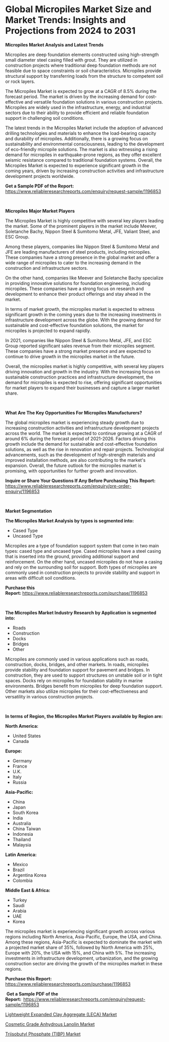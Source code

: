 <p><h1>Global Micropiles Market Size and Market Trends: Insights and Projections from 2024 to 2031</h1></p><p><strong>Micropiles Market Analysis and Latest Trends</strong></p>
<p><p>Micropiles are deep foundation elements constructed using high-strength small diameter steel casing filled with grout. They are utilized in construction projects where traditional deep foundation methods are not feasible due to space constraints or soil characteristics. Micropiles provide structural support by transferring loads from the structure to competent soil or rock layers.</p><p>The Micropiles Market is expected to grow at a CAGR of 8.5% during the forecast period. The market is driven by the increasing demand for cost-effective and versatile foundation solutions in various construction projects. Micropiles are widely used in the infrastructure, energy, and industrial sectors due to their ability to provide efficient and reliable foundation support in challenging soil conditions.</p><p>The latest trends in the Micropiles Market include the adoption of advanced drilling technologies and materials to enhance the load-bearing capacity and durability of micropiles. Additionally, there is a growing focus on sustainability and environmental consciousness, leading to the development of eco-friendly micropile solutions. The market is also witnessing a rising demand for micropiles in earthquake-prone regions, as they offer excellent seismic resistance compared to traditional foundation systems. Overall, the Micropiles Market is expected to experience significant growth in the coming years, driven by increasing construction activities and infrastructure development projects worldwide.</p></p>
<p><strong>Get a Sample PDF of the Report:&nbsp;</strong> <a href="https://www.reliableresearchreports.com/enquiry/request-sample/1196853">https://www.reliableresearchreports.com/enquiry/request-sample/1196853</a></p>
<p>&nbsp;</p>
<p><strong>Micropiles Major Market Players</strong></p>
<p><p>The Micropiles Market is highly competitive with several key players leading the market. Some of the prominent players in the market include Meever, Soletanche Bachy, Nippon Steel & Sumitomo Metal, JFE, Valiant Steel, and ESC Group.</p><p>Among these players, companies like Nippon Steel & Sumitomo Metal and JFE are leading manufacturers of steel products, including micropiles. These companies have a strong presence in the global market and offer a wide range of micropiles to cater to the increasing demand in the construction and infrastructure sectors.</p><p>On the other hand, companies like Meever and Soletanche Bachy specialize in providing innovative solutions for foundation engineering, including micropiles. These companies have a strong focus on research and development to enhance their product offerings and stay ahead in the market.</p><p>In terms of market growth, the micropiles market is expected to witness significant growth in the coming years due to the increasing investments in infrastructure development across the globe. With the growing demand for sustainable and cost-effective foundation solutions, the market for micropiles is projected to expand rapidly.</p><p>In 2021, companies like Nippon Steel & Sumitomo Metal, JFE, and ESC Group reported significant sales revenue from their micropiles segment. These companies have a strong market presence and are expected to continue to drive growth in the micropiles market in the future.</p><p>Overall, the micropiles market is highly competitive, with several key players driving innovation and growth in the industry. With the increasing focus on sustainable construction practices and infrastructure development, the demand for micropiles is expected to rise, offering significant opportunities for market players to expand their businesses and capture a larger market share.</p></p>
<p>&nbsp;</p>
<p><strong>What Are The Key Opportunities For Micropiles Manufacturers?</strong></p>
<p><p>The global micropiles market is experiencing steady growth due to increasing construction activities and infrastructure development projects across the world. The market is expected to continue growing at a CAGR of around 6% during the forecast period of 2021-2026. Factors driving this growth include the demand for sustainable and cost-effective foundation solutions, as well as the rise in renovation and repair projects. Technological advancements, such as the development of high-strength materials and improved installation methods, are also contributing to the market's expansion. Overall, the future outlook for the micropiles market is promising, with opportunities for further growth and innovation.</p></p>
<p><strong>Inquire or Share Your Questions If Any Before Purchasing This Report:</strong> <a href="https://www.reliableresearchreports.com/enquiry/pre-order-enquiry/1196853">https://www.reliableresearchreports.com/enquiry/pre-order-enquiry/1196853</a></p>
<p>&nbsp;</p>
<p><strong>Market Segmentation</strong></p>
<p><strong>The Micropiles Market Analysis by types is segmented into:</strong></p>
<p><ul><li>Cased Type</li><li>Uncased Type</li></ul></p>
<p><p>Micropiles are a type of foundation support system that come in two main types: cased type and uncased type. Cased micropiles have a steel casing that is inserted into the ground, providing additional support and reinforcement. On the other hand, uncased micropiles do not have a casing and rely on the surrounding soil for support. Both types of micropiles are commonly used in construction projects to provide stability and support in areas with difficult soil conditions.</p></p>
<p><strong>Purchase this Report:&nbsp;</strong><a href="https://www.reliableresearchreports.com/purchase/1196853">https://www.reliableresearchreports.com/purchase/1196853</a></p>
<p>&nbsp;</p>
<p><strong>The Micropiles Market Industry Research by Application is segmented into:</strong></p>
<p><ul><li>Roads</li><li>Construction</li><li>Docks</li><li>Bridges</li><li>Other</li></ul></p>
<p><p>Micropiles are commonly used in various applications such as roads, construction, docks, bridges, and other markets. In roads, micropiles provide stability and foundation support for pavement and bridges. In construction, they are used to support structures on unstable soil or in tight spaces. Docks rely on micropiles for foundation stability in marine environments. Bridges benefit from micropiles for deep foundation support. Other markets also utilize micropiles for their cost-effectiveness and versatility in various construction projects.</p></p>
<p>&nbsp;</p>
<p><strong>In terms of Region, the Micropiles Market Players available by Region are:</strong></p>
<p>
    <p> <strong> North America: </strong>
        <ul>
            <li>United States</li>
            <li>Canada</li>
        </ul>
        </p> 
    <p> <strong> Europe: </strong>
        <ul>
            <li>Germany</li>
            <li>France</li>
            <li>U.K.</li>
            <li>Italy</li>
            <li>Russia</li>
        </ul>
        </p> 
    <p> <strong> Asia-Pacific: </strong>
        <ul>
            <li>China</li>
            <li>Japan</li>
            <li>South Korea</li>
            <li>India</li>
            <li>Australia</li>
            <li>China Taiwan</li>
            <li>Indonesia</li>
            <li>Thailand</li>
            <li>Malaysia</li>
        </ul>
        </p> 
    <p> <strong> Latin America: </strong>
        <ul>
            <li>Mexico</li>
            <li>Brazil</li>
            <li>Argentina Korea</li>
            <li>Colombia</li>
        </ul>
        </p> 
    <p> <strong> Middle East & Africa: </strong>
        <ul>
            <li>Turkey</li>
            <li>Saudi</li>
            <li>Arabia</li>
            <li>UAE</li>
            <li>Korea</li>
        </ul>
    </p>
    </p>
<p><p>The micropiles market is experiencing significant growth across various regions including North America, Asia-Pacific, Europe, the USA, and China. Among these regions, Asia-Pacific is expected to dominate the market with a projected market share of 35%, followed by North America with 25%, Europe with 20%, the USA with 15%, and China with 5%. The increasing investments in infrastructure development, urbanization, and the growing construction sector are driving the growth of the micropiles market in these regions.</p></p>
<p><strong>Purchase this Report: </strong><a href="https://www.reliableresearchreports.com/purchase/1196853">https://www.reliableresearchreports.com/purchase/1196853</a></p>
<p>&nbsp;<strong>Get a Sample PDF of the Report:&nbsp;&nbsp;</strong><a href="https://www.reliableresearchreports.com/enquiry/request-sample/1196853">https://www.reliableresearchreports.com/enquiry/request-sample/1196853</a></p>
<p><strong></strong></p>
<p><p><a href="https://view.publitas.com/reportprime-1/lightweight-expanded-clay-aggregate-leca-market-size-share-trends-analysis-report-by-application-regional-outlook-competitive-strategies-and-segment-forecasts-2024-2031/">Lightweight Expanded Clay Aggregate (LECA) Market</a></p><p><a href="https://view.publitas.com/reportprime-1/cosmetic-grade-anhydrous-lanolin-market-size-growing-and-forecasted-for-period-from-2024-2031-and-provides-complete-market-analysis-of-this-market/">Cosmetic Grade Anhydrous Lanolin Market</a></p><p><a href="https://view.publitas.com/reportprime-1/triisobutyl-phosphate-tibp-market-size-market-share-and-global-market-analysis-report-2024-2031/">Triisobutyl Phosphate (TIBP) Market</a></p></p>